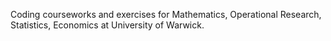 Coding courseworks and exercises for Mathematics, Operational Research, Statistics, Economics at University of Warwick.
